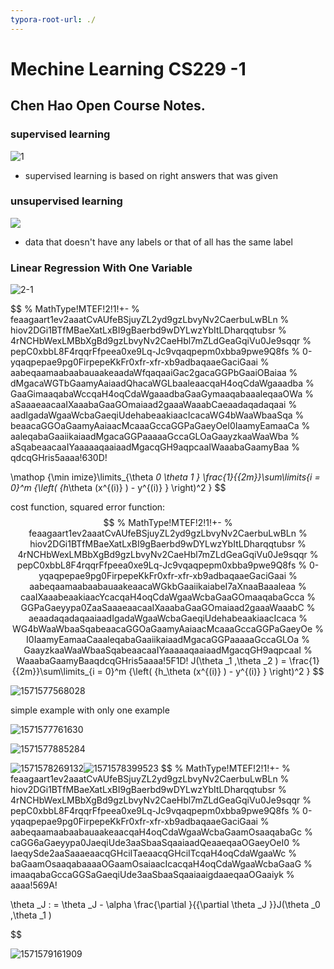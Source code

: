 ```yaml
---
typora-root-url: ./
---
```


# Mechine Learning CS229 -1

## Chen Hao Open Course Notes.

### supervised learning

![1](images/cs229/1.jpg)

- supervised learning is based on right answers that was given


### unsupervised learning

![](images/cs229/2.jpg)

- data that doesn't have any labels or that of all has the same label



### Linear Regression With One Variable

![2-1](/images/cs229/2-1.png)


$$
% MathType!MTEF!2!1!+-
% feaagaart1ev2aaatCvAUfeBSjuyZL2yd9gzLbvyNv2CaerbuLwBLn
% hiov2DGi1BTfMBaeXatLxBI9gBaerbd9wDYLwzYbItLDharqqtubsr
% 4rNCHbWexLMBbXgBd9gzLbvyNv2CaeHbl7mZLdGeaGqiVu0Je9sqqr
% pepC0xbbL8F4rqqrFfpeea0xe9Lq-Jc9vqaqpepm0xbba9pwe9Q8fs
% 0-yqaqpepae9pg0FirpepeKkFr0xfr-xfr-xb9adbaqaaeGaciGaai
% aabeqaamaabaabauaakeaadaWfqaqaaiGac2gacaGGPbGaaiOBaiaa
% dMgacaWGTbGaamyAaiaadQhacaWGLbaaleaacqaH4oqCdaWgaaadba
% GaaGimaaqabaWccqaH4oqCdaWgaaadbaGaaGymaaqabaaaleqaaOWa
% aSaaaeaacaaIXaaabaGaaGOmaiaad2gaaaWaaabCaeaadaqadaqaai
% aadIgadaWgaaWcbaGaeqiUdehabeaakiaacIcacaWG4bWaaWbaaSqa
% beaacaGGOaGaamyAaiaacMcaaaGccaGGPaGaeyOeI0IaamyEamaaCa
% aaleqabaGaaiikaiaadMgacaGGPaaaaaGccaGLOaGaayzkaaWaaWba
% aSqabeaacaaIYaaaaaqaaiaadMgacqGH9aqpcaaIWaaabaGaamyBaa
% qdcqGHris5aaaa!630D!

\mathop {\min imize}\limits_{\theta _0 \theta _1 } \frac{1}{{2m}}\sum\limits_{i = 0}^m {\left( {h_\theta  (x^{(i)} ) - y^{(i)} } \right)^2 }
$$


cost function, squared error function:
$$
% MathType!MTEF!2!1!+-
% feaagaart1ev2aaatCvAUfeBSjuyZL2yd9gzLbvyNv2CaerbuLwBLn
% hiov2DGi1BTfMBaeXatLxBI9gBaerbd9wDYLwzYbItLDharqqtubsr
% 4rNCHbWexLMBbXgBd9gzLbvyNv2CaeHbl7mZLdGeaGqiVu0Je9sqqr
% pepC0xbbL8F4rqqrFfpeea0xe9Lq-Jc9vqaqpepm0xbba9pwe9Q8fs
% 0-yqaqpepae9pg0FirpepeKkFr0xfr-xfr-xb9adbaqaaeGaciGaai
% aabeqaamaabaabauaakeaacaWGkbGaaiikaiabeI7aXnaaBaaaleaa
% caaIXaaabeaakiaacYcacqaH4oqCdaWgaaWcbaGaaGOmaaqabaGcca
% GGPaGaeyypa0ZaaSaaaeaacaaIXaaabaGaaGOmaiaad2gaaaWaaabC
% aeaadaqadaqaaiaadIgadaWgaaWcbaGaeqiUdehabeaakiaacIcaca
% WG4bWaaWbaaSqabeaacaGGOaGaamyAaiaacMcaaaGccaGGPaGaeyOe
% I0IaamyEamaaCaaaleqabaGaaiikaiaadMgacaGGPaaaaaGccaGLOa
% GaayzkaaWaaWbaaSqabeaacaaIYaaaaaqaaiaadMgacqGH9aqpcaaI
% WaaabaGaamyBaaqdcqGHris5aaaa!5F1D!
J(\theta _1 ,\theta _2 ) = \frac{1}{{2m}}\sum\limits_{i = 0}^m {\left( {h_\theta  (x^{(i)} ) - y^{(i)} } \right)^2 }
$$


![1571577568028](/images/cs229/2-2.png)

simple example with only one example

![1571577761630](/images/cs229/2-3.png)

![1571577885284](/images/cs229/2-4.png)

![1571578269132](/images/cs229/2-5.png)![1571578399523](/images/cs229/2-6.png)
$$
% MathType!MTEF!2!1!+-
% feaagaart1ev2aaatCvAUfeBSjuyZL2yd9gzLbvyNv2CaerbuLwBLn
% hiov2DGi1BTfMBaeXatLxBI9gBaerbd9wDYLwzYbItLDharqqtubsr
% 4rNCHbWexLMBbXgBd9gzLbvyNv2CaeHbl7mZLdGeaGqiVu0Je9sqqr
% pepC0xbbL8F4rqqrFfpeea0xe9Lq-Jc9vqaqpepm0xbba9pwe9Q8fs
% 0-yqaqpepae9pg0FirpepeKkFr0xfr-xfr-xb9adbaqaaeGaciGaai
% aabeqaamaabaabauaakeaacqaH4oqCdaWgaaWcbaGaamOsaaqabaGc
% caGG6aGaeyypa0JaeqiUde3aaSbaaSqaaiaadQeaaeqaaOGaeyOeI0
% IaeqySde2aaSaaaeaacqGHciITaeaacqGHciITcqaH4oqCdaWgaaWc
% baGaamOsaaqabaaaaOGaamOsaiaacIcacqaH4oqCdaWgaaWcbaGaaG
% imaaqabaGccaGGSaGaeqiUde3aaSbaaSqaaiaaigdaaeqaaOGaaiyk
% aaaa!569A!

\theta _J : = \theta _J  - \alpha \frac{\partial }{{\partial \theta _J }}J(\theta _0 ,\theta _1 )
$$


![1571579161909](/images/cs229/2-7.png)

